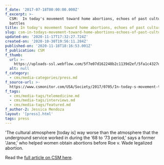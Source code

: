 ```yaml
---
f_date: '2017-07-18T00:00:00.000Z'
f_excerpt: >-
  CSM:  In today's movement toward home abortions, echoes of past cultural
  battles
title: In today's movement toward home abortions, echoes of past cultural battles
slug: csm-in-todays-movement-toward-home-abortions-echoes-of-past-cultural-battles
updated-on: '2020-11-17T17:32:27.724Z'
created-on: '2020-10-30T19:56:11.284Z'
published-on: '2020-11-18T18:16:53.001Z'
f_publication: CSM
f_thumb:
  url: >-
    https://uploads-ssl.webflow.com/5f7e07d162248b2c1139d2ef/5fa1c4327d022a1c62188721_CSM-%20In%20today%27s%20movement%20toward%20home%20abortions%2C%20echoes%20of%20past%20cultural%20battles.jpeg
  alt: null
f_category:
  - cms/media-categories/press.md
f_source-url: >-
  https://www.csmonitor.com/USA/Society/2017/0705/In-today-s-movement-toward-home-abortions-echoes-of-past-cultural-battles
f_tags:
  - cms/media-tags/telemedicine.md
  - cms/media-tags/interviews.md
  - cms/media-tags/featured.md
f_author-2: Jessica Mendoza
layout: '[press].html'
tags: press
---
```


'The cultural atmosphere \[today is\] way worse than the atmosphere that the underground service worked in during the ‘68 to ‘73 period,' says a former 'Jane,' who helped women obtain abortions before Roe v. Wade legalized abortion.

Read the [full article on CSM here](https://www.csmonitor.com/USA/Society/2017/0705/In-today-s-movement-toward-home-abortions-echoes-of-past-cultural-battles).

           <img src="https://images.squarespace-cdn.com/content/v1/55411f70e4b033b0c2b7dc0d/1500354502507-PCZUWGVFVIURTYH15SNH/ke17ZwdGBToddI8pDm48kPg3kkMSlDqGprD-21e6kCJZw-zPPgdn4jUwVcJE1ZvWQUxwkmyExglNqGp0IvTJZamWLI2zvYWH8K3-s\_4yszcp2ryTI0HqTOaaUohrI8PIpppx-FWaxK7i6rVdWZNGy6SGN0ZVlswpj22aI6j1zesKMshLAGzx4R3EDFOm1kBS/image-asset.jpeg" alt="" />
